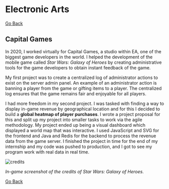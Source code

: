 # Electronic Arts

[Go Back](/)

## Capital Games

In 2020, I worked virtually for Capital Games, a studio within EA, one of the biggest game developers in the world. I helped the development of the mobile game called _Star Wars: Galaxy of Heroes_ by creating administrative tools for the game developers to obtain instant feedback of the game.

My first project was to create a centralized log of administrator actions to exist on the server admin panel. An example of an administrator action is banning a player from the game or gifting items to a player. The centralized log ensures that the game remains fair and enjoyable for all players.

I had more freedom in my second project. I was tasked with finding a way to display in-game revenue by geographical location and for this I decided to build a __global heatmap of player purchases__. I wrote a project proposal for this and split up my project into smaller tasks to work via the agile methodology. My project ended up being a visual dashboard which displayed a world map that was interactive. I used JavaScript and SVG for the frontend and Java and Redis for the backend to process the revenue data from the game server. I finished the project in time for the end of my internship and my code was pushed to production, and I got to see my program work with real data in real time.

![credits](./ea_credits.png)

_In-game screenshot of the credits of Star Wars: Galaxy of Heroes._

[Go Back](/)